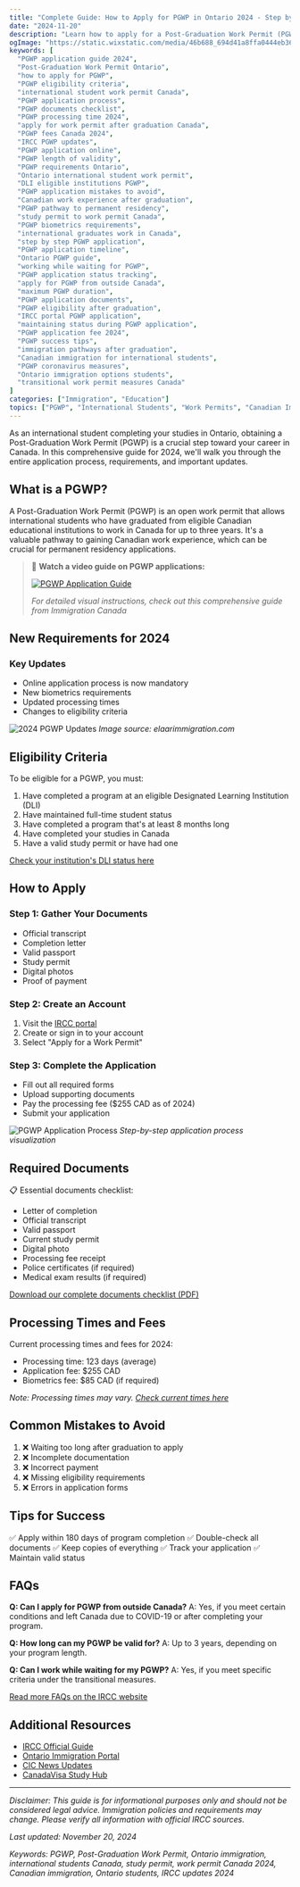 ```yaml
---
title: "Complete Guide: How to Apply for PGWP in Ontario 2024 - Step by Step Process"
date: "2024-11-20"
description: "Learn how to apply for a Post-Graduation Work Permit (PGWP) in Ontario with our comprehensive 2024 guide. Get expert tips, requirements, and step-by-step instructions for international students."
ogImage: "https://static.wixstatic.com/media/46b688_694d41a8ffa0444eb36aeb33de695310~mv2.jpg/v1/fill/w_470,h_235,al_c/46b688_694d41a8ffa0444eb36aeb33de695310~mv2.jpg"
keywords: [
  "PGWP application guide 2024",
  "Post-Graduation Work Permit Ontario",
  "how to apply for PGWP",
  "PGWP eligibility criteria",
  "international student work permit Canada",
  "PGWP application process",
  "PGWP documents checklist",
  "PGWP processing time 2024",
  "apply for work permit after graduation Canada",
  "PGWP fees Canada 2024",
  "IRCC PGWP updates",
  "PGWP application online",
  "PGWP length of validity",
  "PGWP requirements Ontario",
  "Ontario international student work permit",
  "DLI eligible institutions PGWP",
  "PGWP application mistakes to avoid",
  "Canadian work experience after graduation",
  "PGWP pathway to permanent residency",
  "study permit to work permit Canada",
  "PGWP biometrics requirements",
  "international graduates work in Canada",
  "step by step PGWP application",
  "PGWP application timeline",
  "Ontario PGWP guide",
  "working while waiting for PGWP",
  "PGWP application status tracking",
  "apply for PGWP from outside Canada",
  "maximum PGWP duration",
  "PGWP application documents",
  "PGWP eligibility after graduation",
  "IRCC portal PGWP application",
  "maintaining status during PGWP application",
  "PGWP application fee 2024",
  "PGWP success tips",
  "immigration pathways after graduation",
  "Canadian immigration for international students",
  "PGWP coronavirus measures",
  "Ontario immigration options students",
  "transitional work permit measures Canada"
]
categories: ["Immigration", "Education"]
topics: ["PGWP", "International Students", "Work Permits", "Canadian Immigration"]
---
```


As an international student completing your studies in Ontario, obtaining a Post-Graduation Work Permit (PGWP) is a crucial step toward your career in Canada. In this comprehensive guide for 2024, we'll walk you through the entire application process, requirements, and important updates.

## What is a PGWP?

A Post-Graduation Work Permit (PGWP) is an open work permit that allows international students who have graduated from eligible Canadian educational institutions to work in Canada for up to three years. It's a valuable pathway to gaining Canadian work experience, which can be crucial for permanent residency applications.

> 🎥 **Watch a video guide on PGWP applications:**
> 
> [![PGWP Application Guide](https://www.visaprime.ca/img/Blogs/pgwp-changes.jpg)](https://youtu.be/JAdKezVioTY?si=tU0xOw7B5ljL3X0R)
> 
> *For detailed visual instructions, check out this comprehensive guide from Immigration Canada*

## New Requirements for 2024

### Key Updates
- Online application process is now mandatory
- New biometrics requirements
- Updated processing times
- Changes to eligibility criteria

![2024 PGWP Updates](https://www.elaarimmigration.com/wp-content/uploads/2024/08/New-Work-Permit-Extension-Policy-Canada.jpg)
*Image source: elaarimmigration.com*

## Eligibility Criteria

To be eligible for a PGWP, you must:

1. Have completed a program at an eligible Designated Learning Institution (DLI)
2. Have maintained full-time student status
3. Have completed a program that's at least 8 months long
4. Have completed your studies in Canada
5. Have a valid study permit or have had one

[Check your institution's DLI status here](https://www.canada.ca/en/immigration-refugees-citizenship/services/study-canada/study-permit/prepare/designated-learning-institutions-list.html)

## How to Apply

### Step 1: Gather Your Documents
- Official transcript
- Completion letter
- Valid passport
- Study permit
- Digital photos
- Proof of payment

### Step 2: Create an Account
1. Visit the [IRCC portal](https://www.canada.ca/en/immigration-refugees-citizenship/services/application/account.html)
2. Create or sign in to your account
3. Select "Apply for a Work Permit"

### Step 3: Complete the Application
- Fill out all required forms
- Upload supporting documents
- Pay the processing fee ($255 CAD as of 2024)
- Submit your application

![PGWP Application Process](https://ieltsmaterial-content.s3.ap-south-1.amazonaws.com/blogContent/blog/Post-Graduation%20Work%20Permit%20%28PGWP%29%20Application%20Process.jpeg_1705403656.webp)
*Step-by-step application process visualization*

## Required Documents

📋 Essential documents checklist:
- Letter of completion
- Official transcript
- Valid passport
- Current study permit
- Digital photo
- Processing fee receipt
- Police certificates (if required)
- Medical exam results (if required)

[Download our complete documents checklist (PDF)](#)

## Processing Times and Fees

Current processing times and fees for 2024:
- Processing time: 123 days (average)
- Application fee: $255 CAD
- Biometrics fee: $85 CAD (if required)

*Note: Processing times may vary. [Check current times here](https://www.canada.ca/en/immigration-refugees-citizenship/services/application/check-processing-times.html)*

## Common Mistakes to Avoid

1. ❌ Waiting too long after graduation to apply
2. ❌ Incomplete documentation
3. ❌ Incorrect payment
4. ❌ Missing eligibility requirements
5. ❌ Errors in application forms

## Tips for Success

✅ Apply within 180 days of program completion
✅ Double-check all documents
✅ Keep copies of everything
✅ Track your application
✅ Maintain valid status

## FAQs

**Q: Can I apply for PGWP from outside Canada?**
A: Yes, if you meet certain conditions and left Canada due to COVID-19 or after completing your program.

**Q: How long can my PGWP be valid for?**
A: Up to 3 years, depending on your program length.

**Q: Can I work while waiting for my PGWP?**
A: Yes, if you meet specific criteria under the transitional measures.

[Read more FAQs on the IRCC website](https://www.canada.ca/en/immigration-refugees-citizenship/services/study-canada/work/after-graduation/help-centre.html)

## Additional Resources

- [IRCC Official Guide](https://www.canada.ca/en/immigration-refugees-citizenship/services/study-canada/work/after-graduation.html)
- [Ontario Immigration Portal](https://www.ontario.ca/page/immigration-ontario)
- [CIC News Updates](https://www.cicnews.com/)
- [CanadaVisa Study Hub](https://www.canadavisa.com/study-in-canada.html)

---

*Disclaimer: This guide is for informational purposes only and should not be considered legal advice. Immigration policies and requirements may change. Please verify all information with official IRCC sources.*

*Last updated: November 20, 2024*

*Keywords: PGWP, Post-Graduation Work Permit, Ontario immigration, international students Canada, study permit, work permit Canada 2024, Canadian immigration, Ontario students, IRCC updates 2024*